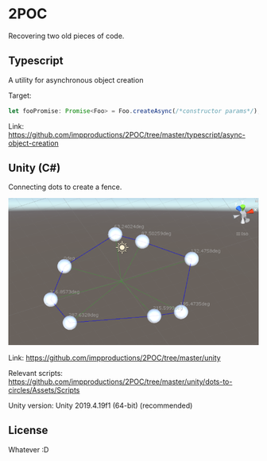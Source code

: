 # 2POC
Recovering two old pieces of code.

## Typescript
A utility for asynchronous object creation

Target:
```typescript
let fooPromise: Promise<Foo> = Foo.createAsync(/*constructor params*/);
```

Link: https://github.com/impproductions/2POC/tree/master/typescript/async-object-creation

## Unity (C#)
Connecting dots to create a fence.

![circlepath](./unity/circlepath.png)

Link: https://github.com/impproductions/2POC/tree/master/unity

Relevant scripts: https://github.com/impproductions/2POC/tree/master/unity/dots-to-circles/Assets/Scripts

Unity version: Unity 2019.4.19f1 (64-bit) (recommended)

## License
Whatever :D